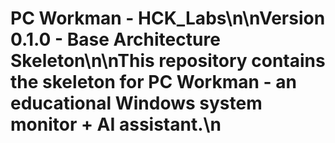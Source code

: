 # PC Workman - HCK_Labs\n\nVersion 0.1.0 - Base Architecture Skeleton\n\nThis repository contains the skeleton for PC Workman - an educational Windows system monitor + AI assistant.\n